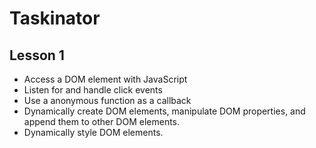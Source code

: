 # Taskinator

## Lesson 1 
* Access a DOM element with JavaScript
* Listen for and handle click events
* Use a anonymous function as a callback
* Dynamically create DOM elements, manipulate DOM properties, and append them to other DOM elements.
* Dynamically style DOM elements.